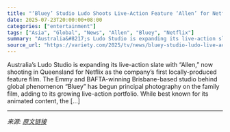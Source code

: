 ```yaml
---
title: "‘Bluey’ Studio Ludo Shoots Live-Action Feature ‘Allen’ for Netflix"
date: 2025-07-23T20:00:00+08:00
categories: ["entertainment"]
tags: ["Asia", "Global", "News", "Allen", "Bluey", "Netflix"]
summary: "Australia&#8217;s Ludo Studio is expanding its live-action slate with &#8220;Allen,&#8221; now shooting in Queensland for Netflix as the company&#8217;s first locally-produced feature film. The Emmy a"
source_url: "https://variety.com/2025/tv/news/bluey-studio-ludo-live-action-feature-allen-netflix-1236467802/"
---
```


Australia&#8217;s Ludo Studio is expanding its live-action slate with &#8220;Allen,&#8221; now shooting in Queensland for Netflix as the company&#8217;s first locally-produced feature film. The Emmy and BAFTA-winning Brisbane-based studio behind global phenomenon &#8220;Bluey&#8221; has begun principal photography on the family film, adding to its growing live-action portfolio. While best known for its animated content, the [&#8230;]

---

*来源: [原文链接](https://variety.com/2025/tv/news/bluey-studio-ludo-live-action-feature-allen-netflix-1236467802/)*
